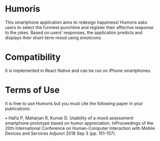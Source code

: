 # Humoris
This smartphone application aims to redesign happiness! Humoris asks users to select the funniest punchline and register their affective response to the jokes. Based on users’ responses, the application predicts and displays their short-term mood
using emoticons.
# Compatibility
It is implemented in React Native and can be run on iPhone smartphones. 
# Terms of Use
It is free to use Humoris but you must cite the following paper in your publications:

• Hafiz P, Maharjan R, Kumar D. Usability of a mood assessment smartphone prototype based on humor appreciation. InProceedings of the 20th International Conference on Human-Computer Interaction with Mobile Devices and Services Adjunct 2018 Sep 3 (pp. 151-157).

